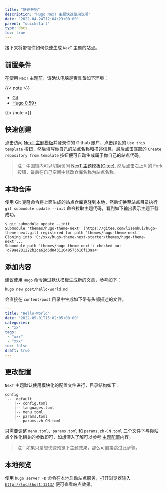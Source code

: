 ```yaml
---
title: "快速开始"
description: "Hugo NexT 主题快速使用说明"
date: "2022-04-24T12:04:23+08:00"
parent: "quickstart"
type: docs
toc: true
---
```


接下来将带领你如何快速生成 `NexT` 主题的站点。

## 前置条件

在使用 `NexT` 主题前，请确认电脑是否具备如下环境：

{{< note >}}

- [Git](https://git-scm.com/)
- [Hugo 0.59+](https://github.com/gohugoio/hugo/releases)

{{< /note >}}

## 快速创建

点击访问 [NexT 主题模板](https://github.com/hugo-next/hugo-theme-next-starter)并登录你的 Github 账户，点击绿色的 `Use this template` 按钮，然后填写你自己的站点名称和描述信息，最后点击底部的 `Create repository from template` 按钮便可自动生成属于你自己的站点代码。

> 注：中国镜内可以切换访问 [NexT 主题模板(Gitee)](https://gitee.com/hugo-next/hugo-theme-next-starter), 然后点击右上角的 Fork 按钮，最后在自己空间中修改仓库名称为站点名称。

## 本地仓库

使用 Git 克隆命令将上面生成的站点仓库克隆到本地，然后切换至站点目录执行 `git submodule update --init` 命令拉取主题代码，看到如下输出表示主题下载成功。

```shell
$ git submodule update --init
Submodule 'themes/hugo-theme-next' (https://gitee.com/lisenhui/hugo-theme-next.git) registered for path 'themes/hugo-theme-next'
Cloning into 'C:/xxx/hugo-theme-next-starter/themes/hugo-theme-next'...
Submodule path 'themes/hugo-theme-next': checked out 'd79ae281222b2ce62d6d84311048573b16f13aa4'
```

## 添加内容

建议使用 `Hugo` 命令通过默认模板生成新的文章，参考如下：

```shell
hugo new post/hello-world.md
```

会直接在 `content/post` 目录中生成如下带有头部描述的文件。

```yaml
---
title: "Hello-World"
date: "2022-05-01T15:02:05+08:00"
categories:
 - "xx"
tags:
 - "xxx"
 - "xxx"
toc: false
draft: true
---
```

## 更改配置

`NexT` 主题默认使用模块化的配置文件进行，目录结构如下：

```shell
config
`-- _default
    |-- config.toml
    |-- languages.toml
    |-- menu.toml
    |-- params.toml
    `-- params.zh-CN.toml
```

只需要调整 `menu.toml`、`params.toml` 和 `params.zh-CN.toml` 三个文件下与你站点个性化相关的参数即可，如想深入了解可以参考 [主题配置](/docs/themesettings/)内容。

> 注：如果只是想快速预览下主题效果，那么可直接跳过此步骤。

## 本地预览

使用 `hugo server -D` 命令在本地启动站点服务，打开浏览器输入 [`http://localhost:1313/`](http://localhost:1313/) 便可查看站点效果。


